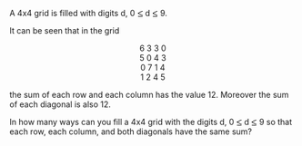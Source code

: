   <p>A 4x4 grid is filled with digits d, 0 <img src='images/symbol_le.gif' width='10' height='12' alt='&le;' border='0' style='vertical-align:middle;' /> d <img src='images/symbol_le.gif' width='10' height='12' alt='&le;' border='0' style='vertical-align:middle;' /> 9.</p>    <p>It can be seen that in the grid</p>    <p style="text-align:center;">  6 3 3 0<br />  5 0 4 3<br />  0 7 1 4<br />  1 2 4 5</p>    <p>the sum of each row and each column has the value 12. Moreover the sum of each diagonal is also 12.</p>    <p>In how many ways can you fill a 4x4 grid with the digits d, 0 <img src='images/symbol_le.gif' width='10' height='12' alt='&le;' border='0' style='vertical-align:middle;' /> d <img src='images/symbol_le.gif' width='10' height='12' alt='&le;' border='0' style='vertical-align:middle;' /> 9 so that each row, each column, and both diagonals have the same sum?</p>  